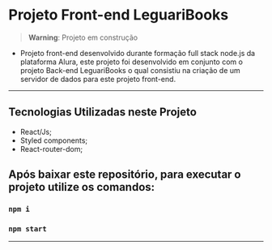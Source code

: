 # Projeto Front-end LeguariBooks


> **Warning**: Projeto em construção


- Projeto front-end desenvolvido durante formação full stack node.js da plataforma Alura, este projeto foi desenvolvido em conjunto com o projeto Back-end LeguariBooks o qual consistiu na criação de um servidor de dados para este projeto front-end.

*******

## Tecnologias Utilizadas neste Projeto

- React/Js;
- Styled components;
- React-router-dom;

## Após baixar este repositório, para executar o projeto utilize os comandos:

### `npm i`
### `npm start`

*******
